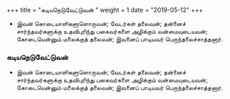 ﻿+++
title = "கடியநெடுவேட்டுவன்  "
weight = 1
date = "2019-05-12"
+++


-  இவன் கொடையாளிகளுளொருவன்; வேடர்கள் தலைவன்; தன்னைச் சார்ந்தவர்களுக்கு உதவிபுரிந்து பகைவர்களை அழிக்கும் வன்மையுடையவன்; கோடையென்னும் மலைக்குத் தலைவன்; இவனைப் பாடியவர் பெருந்தலைச்சாத்தனார். 
  
### கடியநெடுவேட்டுவன்  
-  இவன் கொடையாளிகளுளொருவன்; வேடர்கள் தலைவன்; தன்னைச் சார்ந்தவர்களுக்கு உதவிபுரிந்து பகைவர்களை அழிக்கும் வன்மையுடையவன்; கோடையென்னும் மலைக்குத் தலைவன்; இவனைப் பாடியவர் பெருந்தலைச்சாத்தனார். 
